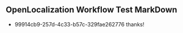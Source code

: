 ## OpenLocalization Workflow Test MarkDown
* 99914cb9-257d-4c33-b57c-329fae262776 
thanks!<!--HONumber=Mar16_HO3-->
